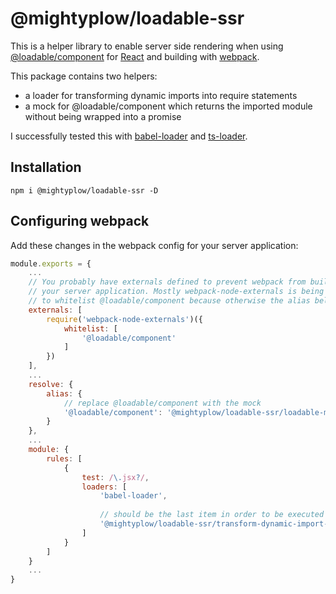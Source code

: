 # @mightyplow/loadable-ssr

This is a helper library to enable server side rendering when using [@loadable/component](https://www.npmjs.com/package/@loadable/component)
for [React](https://www.npmjs.com/package/react) and building with [webpack](https://www.npmjs.com/package/webpack).

This package contains two helpers:
- a loader for transforming dynamic imports into require statements
- a mock for @loadable/component which returns the imported module without being wrapped into a promise

I successfully tested this with [babel-loader](https://www.npmjs.com/package/babel-loader) and 
[ts-loader](https://www.npmjs.com/package/ts-loader).

## Installation
```
npm i @mightyplow/loadable-ssr -D
```

## Configuring webpack
Add these changes in the webpack config for your server application:
```.js
module.exports = {
    ...
    // You probably have externals defined to prevent webpack from building node_modules into
    // your server application. Mostly webpack-node-externals is being used for this. You have
    // to whitelist @loadable/component because otherwise the alias below won't work.
    externals: [
        require('webpack-node-externals')({
            whitelist: [
                '@loadable/component'
            ]
        })
    ],
    ...
    resolve: {
        alias: {
            // replace @loadable/component with the mock
            '@loadable/component': '@mightyplow/loadable-ssr/loadable-mock
        }
    },
    ...
    module: {
        rules: [
            {
                test: /\.jsx?/,
                loaders: [
                    'babel-loader',
                    
                    // should be the last item in order to be executed first
                    '@mightyplow/loadable-ssr/transform-dynamic-import-loader'
                ]
            }
        ]
    }
    ...
}
```

